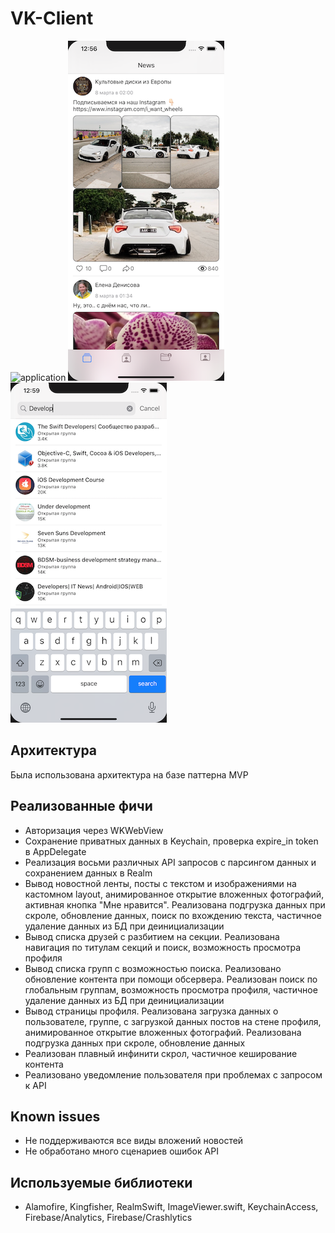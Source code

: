 # VK-Client

<img src="/screenshots/interface.gif" alt="application"/> <img src="/screenshots/screen_1.png" alt="first screen"/> <img src="/screenshots/screen_2.png" alt="second screen"/>

## Архитектура

Была использована архитектура на базе паттерна MVP

## Реализованные фичи

- Авторизация через WKWebView
- Сохранение приватных данных в Keychain, проверка expire_in token в AppDelegate
- Реализация восьми различных API запросов с парсингом данных и сохранением данных в Realm
- Вывод новостной ленты, посты с текстом и изображениями на кастомном layout, анимированное открытие вложенных фотографий, активная кнопка "Мне нравится". Реализована подгрузка данных при скроле, обновление данных, поиск по вхождению текста, частичное удаление данных из БД при деинициализации
- Вывод списка друзей с разбитием на секции. Реализована навигация по титулам секций и поиск, возможность просмотра профиля
- Вывод списка групп с возможностью поиска. Реализовано обновление контента при помощи обсервера. Реализован поиск по глобальным группам, возможность просмотра профиля, частичное удаление данных из БД при деинициализации
- Вывод страницы профиля. Реализована загрузка данных о пользователе, группе, с загрузкой данных постов на стене профиля, анимированное открытие вложенных фотографий. Реализована подгрузка данных при скроле, обновление данных
- Реализован плавный инфинити скрол, частичное кеширование контента
- Реализовано уведомление пользователя при проблемах с запросом к API

## Known issues

- Не поддерживаются все виды вложений новостей
- Не обработано много сценариев ошибок API

## Используемые библиотеки

-  Alamofire, Kingfisher, RealmSwift, ImageViewer.swift, KeychainAccess, Firebase/Analytics, Firebase/Crashlytics
